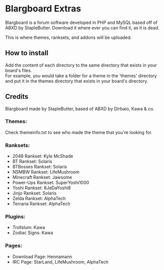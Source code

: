 # Blargboard Extras 

Blargboard is a forum software developed in PHP and MySQL based off of ABXD by StapleButter. Download it where ever you can find it, as it is dead.

This is where themes, ranksets, and addons will be uploaded.  

## How to install  
Add the content of each directory to the same directory that exists in your board's files.  
For example, you would take a folder for a theme in the 'themes' directory and put it in the themes directory that exists in your board's directory. 

## Credits  
Blargboard made by StapleButter, based of ABXD by Dirbaio, Kawa & co.  

### Themes:  
Check themeinfo.txt to see who made the theme that you're looking for.

### Ranksets:  

- 2048 Rankset: Kyle McShade  
- BT Rankset: Solaris  
- BTBosses Rankset: Solaris  
- NSMBW Rankset: LifeMushroom  
- Minecraft Rankset: Jawsome  
- Power-Ups Rankset: SuperYoshi1000  
- Yoshi Rankset: 8JeDaYoshi8  
- Jinjo Rankset: Solaris  
- Zelda Rankset: AlphaTech
- Terraria Rankset: AlphaTech

### Plugins:  

- Trollslum: Kawa 
- Zodiac Signs: Kawa  

### Pages:  
- Download Page: Hennamann   
- IRC Page: StarLand, LifeMushroom, AlphaTech
